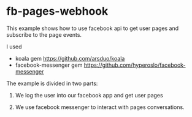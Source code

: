 # fb-pages-webhook

This example shows how to use facebook api to get user pages and subscribe 
to the page events. 

I used 
  - koala gem https://github.com/arsduo/koala
  - facebook-messenger gem https://github.com/hyperoslo/facebook-messenger
  

The example is divided in two parts: 

1. We log the user into our facebook app and get user pages 

2. We use facebook messenger to interact with pages conversations. 


